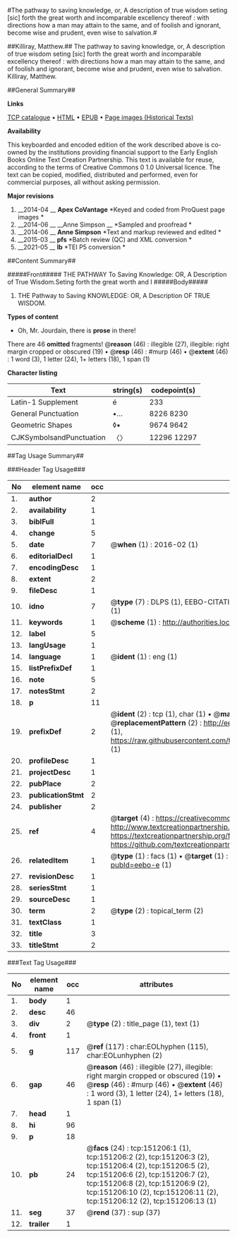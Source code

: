 #The pathway to saving knowledge, or, A description of true wisdom seting [sic] forth the great worth and incomparable excellency thereof : with directions how a man may attain to the same, and of foolish and ignorant, become wise and prudent, even wise to salvation.#

##Killiray, Matthew.##
The pathway to saving knowledge, or, A description of true wisdom seting [sic] forth the great worth and incomparable excellency thereof : with directions how a man may attain to the same, and of foolish and ignorant, become wise and prudent, even wise to salvation.
Killiray, Matthew.

##General Summary##

**Links**

[TCP catalogue](http://www.ota.ox.ac.uk/tcp/)  • 
[HTML](http://tei.it.ox.ac.uk/tcp/Texts-HTML/free/A87/A87736.html)  • 
[EPUB](http://tei.it.ox.ac.uk/tcp/Texts-EPUB/free/A87/A87736.epub) • 
[Page images (Historical Texts)](https://historicaltexts.jisc.ac.uk/eebo-42475078e)

**Availability**

This keyboarded and encoded edition of the work described above is co-owned by the
    institutions providing financial support to the Early English Books Online Text Creation
    Partnership. This text is available for reuse, according to the terms of  Creative Commons 0 1.0 Universal
    licence. The text can be copied, modified, distributed and performed, even for commercial
    purposes, all without asking permission.

**Major revisions**

1. __2014-04 __ __Apex CoVantage__ *Keyed and coded from ProQuest page images *
1. __2014-06 __ __Anne Simpson __ *Sampled and proofread *
1. __2014-06 __ __Anne Simpson__ *Text and markup reviewed and edited *
1. __2015-03 __ __pfs__ *Batch review (QC) and XML conversion *
1. __2021-05 __ __lb__ *TEI P5 conversion *

##Content Summary##

#####Front#####
THE PATHWAY To Saving Knowledge: OR, A Description of True Wisdom.Seting forth the great worth and I
#####Body#####

1. THE Pathway to Saving KNOWLEDGE: OR, A Description OF TRUE WISDOM.

**Types of content**

  * Oh, Mr. Jourdain, there is **prose** in there!

There are 46 **omitted** fragments! 
 @__reason__ (46) : illegible (27), illegible: right margin cropped or obscured (19)  •  @__resp__ (46) : #murp (46)  •  @__extent__ (46) : 1 word (3), 1 letter (24), 1+ letters (18), 1 span (1)

**Character listing**


|Text|string(s)|codepoint(s)|
|---|---|---|
|Latin-1 Supplement|é|233|
|General Punctuation|•…|8226 8230|
|Geometric Shapes|◊▪|9674 9642|
|CJKSymbolsandPunctuation|〈〉|12296 12297|

##Tag Usage Summary##

###Header Tag Usage###

|No|element name|occ|attributes|
|---|---|---|---|
|1.|__author__|2||
|2.|__availability__|1||
|3.|__biblFull__|1||
|4.|__change__|5||
|5.|__date__|7| @__when__ (1) : 2016-02 (1)|
|6.|__editorialDecl__|1||
|7.|__encodingDesc__|1||
|8.|__extent__|2||
|9.|__fileDesc__|1||
|10.|__idno__|7| @__type__ (7) : DLPS (1), EEBO-CITATION (1), VID (1), EEBO-PROQUEST (1), STC (2), OCLC (1)|
|11.|__keywords__|1| @__scheme__ (1) : http://authorities.loc.gov/ (1)|
|12.|__label__|5||
|13.|__langUsage__|1||
|14.|__language__|1| @__ident__ (1) : eng (1)|
|15.|__listPrefixDef__|1||
|16.|__note__|5||
|17.|__notesStmt__|2||
|18.|__p__|11||
|19.|__prefixDef__|2| @__ident__ (2) : tcp (1), char (1)  •  @__matchPattern__ (2) : ([0-9\-]+):([0-9IVX]+) (1), (.+) (1)  •  @__replacementPattern__ (2) : http://eebo.chadwyck.com/downloadtiff?vid=$1&page=$2 (1), https://raw.githubusercontent.com/textcreationpartnership/Texts/master/tcpchars.xml#$1 (1)|
|20.|__profileDesc__|1||
|21.|__projectDesc__|1||
|22.|__pubPlace__|2||
|23.|__publicationStmt__|2||
|24.|__publisher__|2||
|25.|__ref__|4| @__target__ (4) : https://creativecommons.org/publicdomain/zero/1.0/ (1), http://www.textcreationpartnership.org/docs/. (1), https://textcreationpartnership.org/faq/#faq05 (1), https://github.com/textcreationpartnership (1)|
|26.|__relatedItem__|1| @__type__ (1) : facs (1)  •  @__target__ (1) : https://data.historicaltexts.jisc.ac.uk/view?pubId=eebo-e (1)|
|27.|__revisionDesc__|1||
|28.|__seriesStmt__|1||
|29.|__sourceDesc__|1||
|30.|__term__|2| @__type__ (2) : topical_term (2)|
|31.|__textClass__|1||
|32.|__title__|3||
|33.|__titleStmt__|2||


###Text Tag Usage###

|No|element name|occ|attributes|
|---|---|---|---|
|1.|__body__|1||
|2.|__desc__|46||
|3.|__div__|2| @__type__ (2) : title_page (1), text (1)|
|4.|__front__|1||
|5.|__g__|117| @__ref__ (117) : char:EOLhyphen (115), char:EOLunhyphen (2)|
|6.|__gap__|46| @__reason__ (46) : illegible (27), illegible: right margin cropped or obscured (19)  •  @__resp__ (46) : #murp (46)  •  @__extent__ (46) : 1 word (3), 1 letter (24), 1+ letters (18), 1 span (1)|
|7.|__head__|1||
|8.|__hi__|96||
|9.|__p__|18||
|10.|__pb__|24| @__facs__ (24) : tcp:151206:1 (1), tcp:151206:2 (2), tcp:151206:3 (2), tcp:151206:4 (2), tcp:151206:5 (2), tcp:151206:6 (2), tcp:151206:7 (2), tcp:151206:8 (2), tcp:151206:9 (2), tcp:151206:10 (2), tcp:151206:11 (2), tcp:151206:12 (2), tcp:151206:13 (1)|
|11.|__seg__|37| @__rend__ (37) : sup (37)|
|12.|__trailer__|1||
